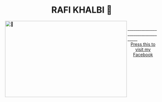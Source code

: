 <center><h1>RAFI KHALBI 💜</h1></center>
<img src="https://kosred.com/a/bjalwz.jpg" alt="💜" align ="left" width ="400px" height= "250px">
<br>
<p1>___________________________________</p1><br>
<center><a href="https://www.facebook.com/MARK.ZUCKERBERG22">Press this to visit my Facebook</a></center>
